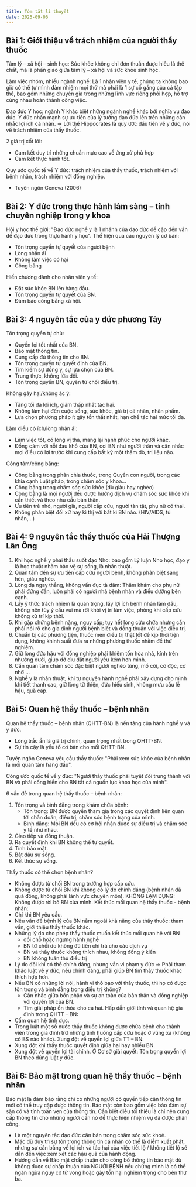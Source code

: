 ```yaml
---
title: Tóm tắt lí thuyết
date: 2025-09-06
---
```


## Bài 1: Giới thiệu về trách nhiệm của người thầy thuốc

Tâm lý – xã hội – sinh học: Sức khỏe không chỉ đơn thuần được hiểu là thể chất, mà
là phần giao giữa tâm lý – xã hội và sức khỏe sinh học.

Làm việc nhóm, nhiều ngành nghề: Là 1 nhân viên y tế, chúng ta không bao giờ có
thể tự mình đảm nhiệm mọi thứ mà phải là 1 sự cố gắng của cả tập thể, bao gồm
những chuyên gia trong những lĩnh vực riêng phối hợp, hỗ trợ cùng nhau hoàn thành
công việc.

Đạo đức Y học: ngành Y khác biệt những ngành nghề khác bởi nghĩa vụ đạo đức. Y
đức nhấn mạnh sự ưu tiên của lý tưởng đạo đức lên trên những cân nhắc lợi ích cá
nhân. => Lời thề Hippocrates là quy ước đầu tiên về y đức, nói về trách nhiệm của
thầy thuốc.

2 giá trị cốt lõi:

- Cam kết duy trì những chuẩn mực cao về ứng xử phù hợp
- Cam kết thực hành tốt.

Quy ước quốc tế về Y đức: trách nhiệm của thầy thuốc, trách nhiệm với bệnh nhân,
trách nhiệm với đồng nghiệp.

- Tuyên ngôn Geneva (2006)

## Bài 2: Y đức trong thực hành lâm sàng – tính chuyên nghiệp trong y khoa

Hội y học thế giới: "Đạo đức nghề y là 1 nhánh của đạo đức đề cập đến vấn đề đạo
đức trong thực hành y học". Thể hiện qua các nguyên lý cơ bản:

- Tôn trọng quyền tự quyết của người bệnh
- Lòng nhân ái
- Không làm việc có hại
- Công bằng

Hiến chương dành cho nhân viên y tế:

- Đặt sức khỏe BN lên hàng đầu.
- Tôn trọng quyền tự quyết của BN.
- Đảm bảo công bằng xã hội.

## Bài 3: 4 nguyên tắc của y đức phương Tây

Tôn trọng quyền tự chủ:

- Quyền lợi tốt nhất của BN.
- Bảo mật thông tin.
- Cung cấp đủ thông tin cho BN.
- Tôn trọng quyền tự quyết định của BN.
- Tìm kiếm sự đồng ý, sự lựa chọn của BN.
- Trung thực, không lừa dối.
- Tôn trọng quyền BN, quyền từ chối điều trị.

Không gây hại/không ác ý:

- Tăng tối đa lợi ích, giảm thấp nhất tác hại.
- Không làm hại đến cuộc sống, sức khỏe, giá trị cá nhân, nhân phẩm.
- Lựa chọn phương pháp ít gây tổn thất nhất, hạn chế tác hại mức tối đa.

Làm điều có ích/lòng nhân ái:

- Làm việc tốt, có lòng vị tha, mang lại hạnh phúc cho người khác.
- Đồng cảm với nỗi đau khổ của BN, coi BN như người thân và cân nhắc mọi điều
có lợi trước khi cung cấp bất kỳ một thăm dò, trị liệu nào.

Công tâm/công bằng:

- Công bằng trong phân chia thuốc, trong Quyền con người, trong các khía cạnh
Luật pháp, trong chăm sóc y khoa…
- Công bằng trong chăm sóc sức khỏe (dù giàu hay nghèo)
- Công bằng là mọi người đều được hưởng dịch vụ chăm sóc sức khỏe khi cần
thiết và theo nhu cầu bản thân.
- Ưu tiên trẻ nhỏ, người già, người cấp cứu, người tàn tật, phụ nữ có thai.
- Không phân biệt đối xử hay kì thị với bất kì BN nào. (HIV/AIDS, tù nhân,…)

## Bài 4: 9 nguyên tắc thầy thuốc của Hải Thượng Lãn Ông

1. Khi học nghề y phải thấu suốt đạo Nho: bao gồm Lý luận Nho học, đạo y là học thuật
nhằm bảo vệ sự sống, là nhân thuật.
2. Quan tâm đến sự ưu tiên cấp cứu người bệnh, không phân biệt sang hèn, giàu nghèo.
3. Lòng dạ ngay thẳng, không vẩn đục tà dâm: Thăm khám cho phụ nữ phải đứng đắn,
luôn phải có người nhà bệnh nhân và điều dưỡng bên cạnh.
4. Lấy ý thức trách nhiệm là quan trọng, lấy lợi ích bệnh nhân làm đầu, không nên tùy ý
cầu vui mà rời khỏi vị trí làm việc, phòng khi cấp cứu không xử trí kịp thời.
5. Khi gặp chứng bệnh nặng, nguy cấp; tuy hết lòng cứu chữa nhưng cần phải nói rõ cho
gia đình người bệnh biết và đồng thuận với việc điều trị.
6. Chuẩn bị các phương tiện, thuốc men điều trị thật tốt để kịp thời tiện dụng, không
khinh suất đưa ra những phương thuốc nhằm để thử nghiệm.
7. Giữ lòng đức hậu với đồng nghiệp phải khiêm tốn hòa nhã, kính trên nhường dưới,
giúp đỡ dìu dắt người yếu kém hơn mình.
8. Cần quan tâm chăm sóc đặc biệt người nghèo túng, mồ côi, cô độc, cơ nhỡ ...
9. Nghề y là nhân thuật, khi tự nguyện hành nghề phải xây dựng cho mình khí tiết thanh cao, giữ lòng từ thiện, đức hiếu sinh, không mưu cầu lễ hậu, quà cáp.

## Bài 5: Quan hệ thầy thuốc – bệnh nhân

Quan hệ thầy thuốc – bệnh nhân (QHTT-BN) là nền tảng của hành nghề y và y đức.

- Lòng trắc ẩn là giá trị chính, quan trọng nhất trong QHTT-BN.
- Sự tin cậy là yếu tố cơ bản cho mối QHTT-BN.

Tuyên ngôn Geneva yêu cầu thầy thuốc: "Phải xem sức khỏe của bệnh nhân là mối quan tâm hàng đầu".

Công ước quốc tế về y đức: "Người thầy thuốc phải tuyệt đối trung thành với BN và phải cống hiến cho BN tất cả nguồn lực khoa học của mình".

6 vấn đề trong quan hệ thầy thuốc – bệnh nhân:

1. Tôn trọng và bình đẳng trong khám chữa bệnh:
    - Tôn trọng: BN được quyền tham gia trong các quyết định liên quan tới chẩn đoán, điều trị, chăm sóc bệnh trạng của mình.
    - Bình đẳng: Mọi BN đều có cơ hội nhận được sự điều trị và chăm sóc y tế như nhau.
2. Giao tiếp và đồng thuận.
3. Ra quyết định khi BN không thể tự quyết.
4. Tính bảo mật.
5. Bắt đầu sự sống.
6. Kết thúc sự sống.

Thầy thuốc có thể chọn bệnh nhân?

- Không được từ chối BN trong trường hợp cấp cứu.
- Không được từ chối BN khi không có lý do chính đáng (bệnh nhân đã quá đông, không
phải lãnh vực chuyên môn).
KHÔNG LẠM DỤNG: Không được rời bỏ BN của mình.
Kết thúc mối quan hệ thầy thuốc - bệnh nhân:
- Chỉ khi BN yêu cầu.
- Nếu vấn đề bệnh lý của BN nằm ngoài khả năng của thầy thuốc: tham vấn, giới thiệu thầy
thuốc khác.
- Những lý do cho phép thầy thuốc muốn kết thúc mối quan hệ với BN
  - đổi chỗ hoặc ngưng hành nghề
  - BN từ chối do không đủ tiền chi trả cho các dịch vụ
  - BN và thầy thuốc không thích nhau, không đồng ý kiến
  - BN không tuân thủ điều trị
- Lý do đôi khi có thể chính đáng, nhưng vẫn vi phạm y đức => Phải tham khảo luật về y đức, nếu chính đáng, phải giúp BN tìm thầy thuốc khác thích hợp hơn.
- Nếu BN có những lời nói, hành vi thô bạo với thầy thuốc, thì họ có được tôn trọng và bình đẳng trong điều trị không?
  - Cân nhắc giữa bổn phận và sự an toàn của bản thân và đồng nghiệp với quyền lợi
của BN.
  - Tìm giải pháp ổn thỏa cho cả hai.
Hấp dẫn giới tính và quan hệ gia đình trong QHTT – BN:
- Cấm quan hệ tình dục.
- Trong luật một số nước thầy thuốc không được chữa bệnh cho thành viên trong gia đình
trừ những tình huống cấp cứu hoặc ở vùng xa (không có BS nào khác).
Xung đột về quyền lợi giữa TT – BN:
- Xung đột khi thầy thuốc quyết định giữa hai hay nhiều BN.
- Xung đột về quyền lợi tài chính.
Ở Cơ sở giải quyết: Tôn trọng quyền lợi BN theo đúng luật y đức.

## Bài 6: Bảo mật trong quan hệ thầy thuốc – bệnh nhân

Bảo mật là đảm bảo rằng chỉ có những người có quyền tiếp cận thông tin mới có thể
truy cập được thông tin. Bảo mật còn bao gồm việc bảo đảm sự sẵn có và tính toàn vẹn của thông tin. Cần biết điều tối thiểu là chỉ nên cung cấp thông tin cho những người cần nó để thực hiện nhiệm vụ đã được phân công.

- Là một nguyên tắc đạo đức căn bản trong chăm sóc sức khoẻ.
- Mặc dù duy trì sự tôn trọng thông tin cá nhân có thể là điểm xuất phát, nhưng sự cân bằng về lợi ích và tác hại của việc tiết lộ / không tiết lộ sẽ dẫn đến việc xem xét các hậu quả của hành động.
- Hướng dẫn về Bảo mật chấp thuận cho công bố thông tin bảo mật dù không được sự chấp
thuận của NGƯỜI BỆNH nếu chứng minh là có thể ngăn ngừa nguy cơ tử vong hoặc gây
tổn hại nghiêm trọng cho bên thứ ba.
